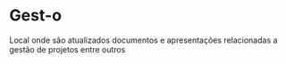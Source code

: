 # Gest-o
Local onde são atualizados documentos e apresentações relacionadas a gestão de projetos entre outros
